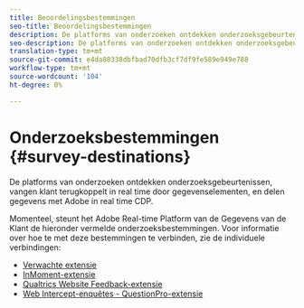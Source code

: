 ```yaml
---
title: Beoordelingsbestemmingen
seo-title: Beoordelingsbestemmingen
description: De platforms van onderzoeken ontdekken onderzoeksgebeurtenissen, vangen klant terugkoppelt in real time door gegevenselementen, en delen gegevens met Adobe in real time CDP.
seo-description: De platforms van onderzoeken ontdekken onderzoeksgebeurtenissen, vangen klant terugkoppelt in real time door gegevenselementen, en delen gegevens met Adobe in real time CDP.
translation-type: tm+mt
source-git-commit: e4da80338dbfbad70dfb3cf7df9fe589e949e788
workflow-type: tm+mt
source-wordcount: '104'
ht-degree: 0%

---
```



# Onderzoeksbestemmingen {#survey-destinations}

De platforms van onderzoeken ontdekken onderzoeksgebeurtenissen, vangen klant terugkoppelt in real time door gegevenselementen, en delen gegevens met Adobe in real time CDP.

Momenteel, steunt het Adobe Real-time Platform van de Gegevens van de Klant de hieronder vermelde onderzoeksbestemmingen. Voor informatie over hoe te met deze bestemmingen te verbinden, zie de individuele verbindingen:

* [Verwachte extensie](/help/rtcdp/destinations/foresee-extension.md)
* [InMoment-extensie](/help/rtcdp/destinations/inmoment-extension.md)
* [Qualtrics Website Feedback-extensie](qualtrics-extension.md)
* [Web Intercept-enquêtes - QuestionPro-extensie](/help/rtcdp/destinations/web-intercept-surveys-extension.md)
